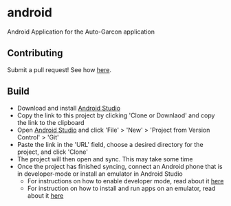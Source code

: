 # android
Android Application for the Auto-Garcon application

## Contributing
Submit a pull request! See how [here](https://zachmsorenson.github.io/tutorials/github). 

## Build
* Download and install [Android Studio](https://developer.android.com/studio)
* Copy the link to this project by clicking 'Clone or Downlaod' and copy the link to the clipboard
* Open [Android Studio](https://developer.android.com/studio) and click 'File' > 'New' > 'Project from Version Control' > 'Git' 
* Paste the link in the 'URL' field, choose a desired directory for the project, and click 'Clone'
* The project will then open and sync. This may take some time
* Once the project has finished syncing, connect an Android phone that is in developer-mode or install an emulator in Android Studio
  * For instructions on how to enable developer mode, read about it [here](https://developer.android.com/studio/debug/dev-options)
  * For instruction on how to install and run apps on an emulator, read about it [here](https://developer.android.com/studio/run/emulator)
